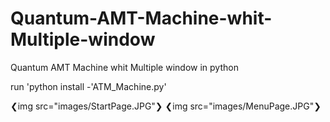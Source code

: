 # Quantum-AMT-Machine-whit-Multiple-window
Quantum AMT Machine whit Multiple window in python

run 'python install -'ATM_Machine.py'

❮img src="images/StartPage.JPG"❯
❮img src="images/MenuPage.JPG"❯



